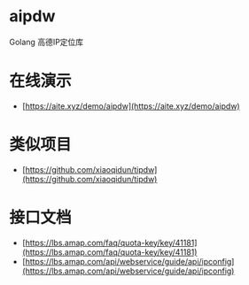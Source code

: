 # aipdw

Golang 高德IP定位库

# 在线演示

- [https://aite.xyz/demo/aipdw](https://aite.xyz/demo/aipdw)

# 类似项目

- [https://github.com/xiaoqidun/tipdw](https://github.com/xiaoqidun/tipdw)

# 接口文档

- [https://lbs.amap.com/faq/quota-key/key/41181](https://lbs.amap.com/faq/quota-key/key/41181)
- [https://lbs.amap.com/api/webservice/guide/api/ipconfig](https://lbs.amap.com/api/webservice/guide/api/ipconfig)